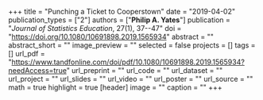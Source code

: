 +++
title = "Punching a Ticket to Cooperstown"
date = "2019-04-02"
publication_types = ["2"]
authors = ["**Philip A. Yates**"]
publication = "_Journal of Statistics Education_, 27(1), 37--47"
doi = "https://doi.org/10.1080/10691898.2019.1565934"
abstract = ""
abstract_short = ""
image_preview = ""
selected = false
projects = []
tags = []
url_pdf = "https://www.tandfonline.com/doi/pdf/10.1080/10691898.2019.1565934?needAccess=true"
url_preprint = ""
url_code = ""
url_dataset = ""
url_project = ""
url_slides = ""
url_video = ""
url_poster = ""
url_source = ""
math = true
highlight = true
[header]
image = ""
caption = ""
+++
